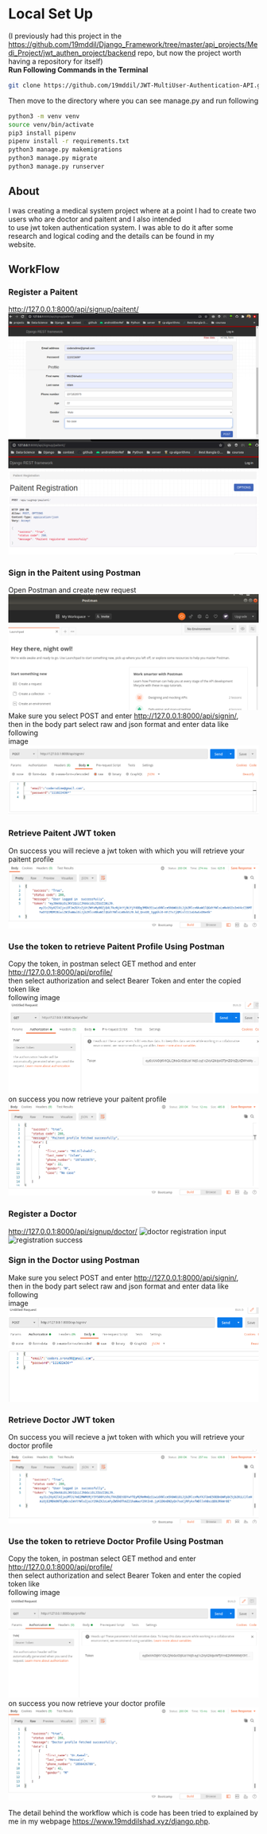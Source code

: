 # Local Set Up
(I previously had this project in the <https://github.com/19mddil/Django_Framework/tree/master/api_projects/Medi_Project/jwt_authen_project/backend> repo, but now the project worth having a repository for itself)  
**Run Following Commands in the Terminal**  
```bash
git clone https://github.com/19mddil/JWT-MultiUser-Authentication-API.git
```
Then move to the directory where you can see manage.py and run following
```bash
python3 -m venv venv
source venv/bin/activate
pip3 install pipenv
pipenv install -r requirements.txt
python3 manage.py makemigrations
python3 manage.py migrate
python3 manage.py runserver
```
## About
I was creating a medical system project where at a point I had to create two users who are doctor and paitent and I also intended  
to use jwt token authentication system. I was able to do it after some research and logical coding and the details can be found in my  
website.
## WorkFlow
### Register a Paitent
<http://127.0.0.1:8000/api/signup/paitent/>
![paitent registration input](/assets/pr.png)
![registration success](/assets/prs.png)
### Sign in the Paitent using Postman
Open Postman and create new request
![postman create new request](/assets/postman_new.png)
Make sure you select POST and enter <http://127.0.0.1:8000/api/signin/>,  
then in the body part select raw and json format and enter data like following  
image  
![postman sign in for jwt token](/assets/postman_p_2.png)
### Retrieve Paitent JWT token
On success you will recieve a jwt token with which you will retrieve your paitent profile
![postman retrieve jwt token](/assets/postman_p_3.png)
### Use the token to retrieve Paitent Profile Using Postman
Copy the token, in postman select GET method and enter <http://127.0.0.1:8000/api/profile/>  
then select authorization and select Bearer Token and enter the copied token like  
following image  
![postman token input for paitent profile](/assets/postman_p_4.png)
on success you now retrieve your paitent profile  
![success response ](/assets/postman_p_5.png)
### Register a Doctor
<http://127.0.0.1:8000/api/signup/doctor/>
![doctor registration input](/assets/dr.png)
![registration success](/assets/drs.png)
### Sign in the Doctor using Postman
Make sure you select POST and enter <http://127.0.0.1:8000/api/signin/>,  
then in the body part select raw and json format and enter data like following  
image  
![postman sign in for jwt token](/assets/postman_d_2.png)
### Retrieve Doctor JWT token
On success you will recieve a jwt token with which you will retrieve your doctor profile
![postman retrieve jwt token](/assets/postman_d_3.png)
### Use the token to retrieve Doctor Profile Using Postman
Copy the token, in postman select GET method and enter <http://127.0.0.1:8000/api/profile/>  
then select authorization and select Bearer Token and enter the copied token like  
following image  
![postman token input for doctor profile](/assets/postman_d_4.png)
on success you now retrieve your doctor profile  
![success response ](/assets/postman_d_5.png)

The detail behind the workflow which is code has been tried to explained by me in my webpage <https://www.19mddilshad.xyz/django.php>.

